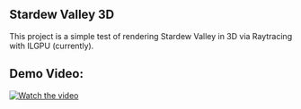 ## Stardew Valley 3D

This project is a simple test of rendering Stardew Valley in 3D via Raytracing with ILGPU (currently).

## Demo Video:
[![Watch the video](https://img.youtube.com/vi/JUw2vLFNYhA/hqdefault.jpg)](https://youtu.be/JUw2vLFNYhA)
